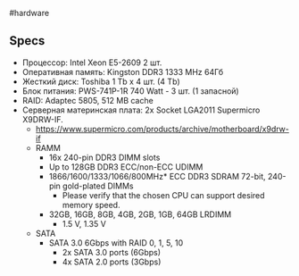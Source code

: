 #hardware 
## Specs
- Процессор: Intel Xeon E5-2609 2 шт.  
- Оперативная память: Kingston DDR3 1333 МНz 64Гб
- Жесткий диск: Toshiba 1 Tb x 4 шт. (4 Tb) 
- Блок питания: PWS-741P-1R 740 Watt - 3 шт. (1 запасной) 
- RAID: Adaptеc 5805, 512 MB сachе 
- Серверная материнская плата: 2х Socket LGA2011 Supermicro X9DRW-IF.
	- https://www.supermicro.com/products/archive/motherboard/x9drw-if
	- RAMM
		- 16x 240-pin DDR3 DIMM slots
		- Up to 128GB DDR3 ECC/non-ECC UDIMM
		- 1866/1600/1333/1066/800MHz* ECC DDR3 SDRAM 72-bit, 240-pin gold-plated DIMMs
			- Please verify that the chosen CPU can support desired memory speed.
		- 32GB, 16GB, 8GB, 4GB, 2GB, 1GB,  64GB LRDIMM
			- 1.5 V, 1.35 V
	- SATA
		- SATA 3.0 6Gbps with RAID 0, 1, 5, 10
			- 2x SATA 3.0 ports (6Gbps)
			- 4x SATA 2.0 ports (3Gbps)